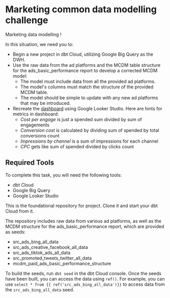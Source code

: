 # Marketing common data modelling challenge
Marketing  data modelling !


In this situation, we need you to:
- Begin a new project in dbt Cloud, utilizing Google Big Query as the DWH.
- Use the raw data from the ad platforms and the MCDM table structure for the ads_basic_performance report to develop a corrected MCDM model:
	- The model must include data from all the provided ad platforms.
	- The model's columns must match the structure of the provided MCDM table.
	- The model should be simple to update with any new ad platforms that may be introduced.
- Recreate the [dashboard](https://lookerstudio.google.com/reporting/fa668749-b82f-41a8-a12e-f7d9c0733b57/page/tEnnC) using Google Looker Studio. Here are hints for metrics in dashboard:
	- *Cost per engage* is just a spended sum divided by sum of engagements
	- *Conversion cost* is calculated by dividing sum of spended by total conversions count
	- *Impressions by channel* is a sum of impressions for each channel
	- *CPC* gets like sum of spended divided by clicks count



## Required Tools
To complete this task, you will need the following tools:
-   dbt Cloud
-   Google Big Query
-   Google Looker Studio



This is the foundational repository for project. Clone it and start your dbt Cloud from it.

The repository includes raw data from various ad platforms, as well as the MCDM structure for the ads_basic_performance report, which are provided as seeds:

-   src_ads_bing_all_data
-   src_ads_creative_facebook_all_data
-   src_ads_tiktok_ads_all_data
-   src_promoted_tweets_twitter_all_data
-   mcdm_paid_ads_basic_performance_structure

To build the seeds, run `dbt seed` in the dbt Cloud console. Once the seeds have been built, you can access the data using `ref()`. For example, you can use `select * from {{ ref('src_ads_bing_all_data')}}` to access data from the `src_ads_bing_all_data` seed.
